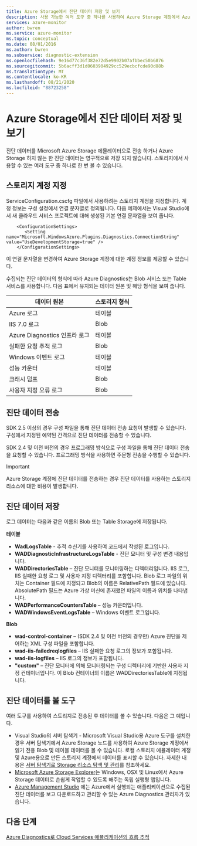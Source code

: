 ```yaml
---
title: Azure Storage에서 진단 데이터 저장 및 보기
description: 사용 가능한 여러 도구 중 하나를 사용하여 Azure Storage 계정에서 Azure Diagnostics 데이터를 볼 수 있도록 수집하는 방법을 알아봅니다.
services: azure-monitor
author: bwren
ms.service: azure-monitor
ms.topic: conceptual
ms.date: 08/01/2016
ms.author: bwren
ms.subservice: diagnostic-extension
ms.openlocfilehash: 9e16d77c36f382e72d5e9902b07afbbec50b6876
ms.sourcegitcommit: 5b6acff3d1d0603904929cc529ecbcfcde90d88b
ms.translationtype: MT
ms.contentlocale: ko-KR
ms.lasthandoff: 08/21/2020
ms.locfileid: "88723258"
---
```

# <a name="store-and-view-diagnostic-data-in-azure-storage"></a>Azure Storage에서 진단 데이터 저장 및 보기
진단 데이터를 Microsoft Azure Storage 에뮬레이터으로 전송 하거나 Azure Storage 하지 않는 한 진단 데이터는 영구적으로 저장 되지 않습니다. 스토리지에서 사용할 수 있는 여러 도구 중 하나로 한 번 볼 수 있습니다.

## <a name="specify-a-storage-account"></a>스토리지 계정 지정
ServiceConfiguration.cscfg 파일에서 사용하려는 스토리지 계정을 지정합니다. 계정 정보는 구성 설정에서 연결 문자열로 정의됩니다. 다음 예제에서는 Visual Studio에서 새 클라우드 서비스 프로젝트에 대해 생성된 기본 연결 문자열을 보여 줍니다.

```
    <ConfigurationSettings>
       <Setting name="Microsoft.WindowsAzure.Plugins.Diagnostics.ConnectionString" value="UseDevelopmentStorage=true" />
    </ConfigurationSettings>
```

이 연결 문자열을 변경하여 Azure Storage 계정에 대한 계정 정보를 제공할 수 있습니다.

수집되는 진단 데이터의 형식에 따라 Azure Diagnostics는 Blob 서비스 또는 Table 서비스를 사용합니다. 다음 표에서 유지되는 데이터 원본 및 해당 형식을 보여 줍니다.

| 데이터 원본 | 스토리지 형식 |
| --- | --- |
| Azure 로그 |테이블 |
| IIS 7.0 로그 |Blob |
| Azure Diagnostics 인프라 로그 |테이블 |
| 실패한 요청 추적 로그 |Blob |
| Windows 이벤트 로그 |테이블 |
| 성능 카운터 |테이블 |
| 크래시 덤프 |Blob |
| 사용자 지정 오류 로그 |Blob |

## <a name="transfer-diagnostic-data"></a>진단 데이터 전송
SDK 2.5 이상의 경우 구성 파일을 통해 진단 데이터 전송 요청이 발생할 수 있습니다. 구성에서 지정된 예약된 간격으로 진단 데이터를 전송할 수 있습니다.

SDK 2.4 및 이전 버전의 경우 프로그래밍 방식으로 구성 파일을 통해 진단 데이터 전송을 요청할 수 있습니다. 프로그래밍 방식을 사용하면 주문형 전송을 수행할 수 있습니다.

> [!IMPORTANT]
> Azure Storage 계정에 진단 데이터를 전송하는 경우 진단 데이터를 사용하는 스토리지 리소스에 대한 비용이 발생합니다.
> 
> 

## <a name="store-diagnostic-data"></a>진단 데이터 저장
로그 데이터는 다음과 같은 이름의 Blob 또는 Table Storage에 저장됩니다.

**테이블**

* **WadLogsTable** - 추적 수신기를 사용하여 코드에서 작성된 로그입니다.
* **WADDiagnosticInfrastructureLogsTable** - 진단 모니터 및 구성 변경 내용입니다.
* **WADDirectoriesTable** – 진단 모니터를 모니터링하는 디렉터리입니다.  IIS 로그, IIS 실패한 요청 로그 및 사용자 지정 디렉터리를 포함합니다.  Blob 로그 파일의 위치는 Container 필드에 지정되고 Blob의 이름은 RelativePath 필드에 있습니다.  AbsolutePath 필드는 Azure 가상 머신에 존재했던 파일의 이름과 위치를 나타냅니다.
* **WADPerformanceCountersTable** – 성능 카운터입니다.
* **WADWindowsEventLogsTable** – Windows 이벤트 로그입니다.

**Blob**

* **wad-control-container** – (SDK 2.4 및 이전 버전의 경우만) Azure 진단을 제어하는 XML 구성 파일을 포함합니다.
* **wad-iis-failedreqlogfiles** – IIS 실패한 요청 로그의 정보가 포함됩니다.
* **wad-iis-logfiles** – IIS 로그의 정보가 포함됩니다.
* **"custom"** – 진단 모니터에 의해 모니터링되는 구성 디렉터리에 기반한 사용자 지정 컨테이너입니다.  이 Blob 컨테이너의 이름은 WADDirectoriesTable에 지정됩니다.

## <a name="tools-to-view-diagnostic-data"></a>진단 데이터를 볼 도구
여러 도구를 사용하여 스토리지로 전송된 후 데이터를 볼 수 있습니다. 다음은 그 예입니다.

* Visual Studio의 서버 탐색기 - Microsoft Visual Studio용 Azure 도구를 설치한 경우 서버 탐색기에서 Azure Storage 노드를 사용하여 Azure Storage 계정에서 읽기 전용 Blob 및 테이블 데이터를 볼 수 있습니다. 로컬 스토리지 에뮬레이터 계정 및 Azure용으로 만든 스토리지 계정에서 데이터를 표시할 수 있습니다. 자세한 내용은 [서버 탐색기로 Storage 리소스 탐색 및 관리](/visualstudio/azure/vs-azure-tools-storage-resources-server-explorer-browse-manage)를 참조하세요.
* [Microsoft Azure Storage Explorer](../vs-azure-tools-storage-manage-with-storage-explorer.md)는 Windows, OSX 및 Linux에서 Azure Storage 데이터로 손쉽게 작업할 수 있도록 해주는 독립 실행형 앱입니다.
* [Azure Management Studio](https://www.cerebrata.com/products/azure-management-studio/introduction) 에는 Azure에서 실행되는 애플리케이션으로 수집된 진단 데이터를 보고 다운로드하고 관리할 수 있는 Azure Diagnostics 관리자가 있습니다.

## <a name="next-steps"></a>다음 단계
[Azure Diagnostics로 Cloud Services 애플리케이션의 흐름 추적](../cloud-services/cloud-services-dotnet-diagnostics-trace-flow.md)


